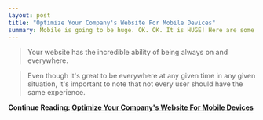 ```yaml
---
layout: post
title: "Optimize Your Company's Website For Mobile Devices"
summary: Mobile is going to be huge. OK. OK. It is HUGE! Here are some simple thoughts for small business owners to get comfortable with a responsive website.
---
```

>Your website has the incredible ability of being always on and everywhere.

>Even though it's great to be everywhere at any given time in any given situation, it's important to note that not every user should have the same experience.

**Continue Reading: [Optimize Your Company's Website For Mobile Devices](http://simplicatedweb.com/knowledge/optimize-your-company-website-for-mobile-devices/)**